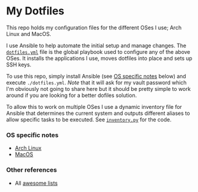 # My Dotfiles

This repo holds my configuration files for the different OSes I use; Arch Linux and MacOS.

I use Ansible to help automate the initial setup and manage changes. The [`dotfiles.yml`](./dotfiles.yml) file is the
global playbook used to configure any of the above OSes. It installs the applications I use, moves dotfiles into place
and sets up SSH keys.

To use this repo, simply install Ansible (see [OS specific notes](#os-specific-notes) below) and execute
`./dotfiles.yml`. *Note* that it will ask for my vault password which I'm obviously not going to share here but it
should be pretty simple to work around if you are looking for a better dofiles solution.

To allow this to work on multiple OSes I use a dynamic inventory file for Ansible that determines the current system and
outputs different aliases to allow specific tasks to be executed. See [`inventory.py`](./inventory.py) for the code.


### OS specific notes

- [Arch Linux](./archlinux.md)
- [MacOS](./macbook.md)


### Other references
- All [awesome lists](https://awesome.re)
